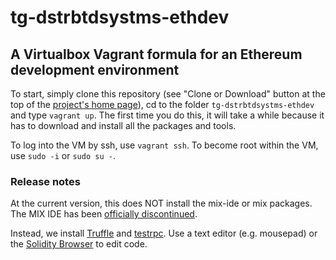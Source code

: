 # tg-dstrbtdsystms-ethdev

## A Virtualbox Vagrant formula for an Ethereum development environment

To start, simply clone this repository (see "Clone or Download" button at the top of the [project's home page](https://github.com/zuhlke/tg-dstrbtdsystms-ethdev)), cd to the folder `tg-dstrbtdsystms-ethdev` and type `vagrant up`. The first time you do this, it will take a while because it has to download and install all the packages and tools.

To log into the VM by ssh, use `vagrant ssh`. To become root within the VM, use `sudo -i` or `sudo su -`.

### Release notes

At the current version, this does NOT install the mix-ide or mix packages. The MIX IDE has been [officially discontinued](https://github.com/ethereum/mix#mix-has-been-discontinued).

Instead, we install [Truffle](http://truffle.readthedocs.io/en/latest/) and [testrpc](https://github.com/ethereumjs/testrpc). Use a text editor (e.g. mousepad) or the [Solidity Browser](https://ethereum.github.io/browser-solidity/) to edit code.